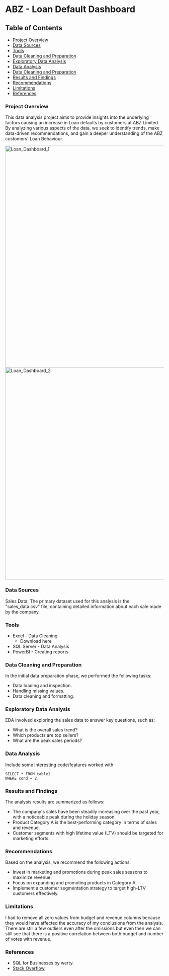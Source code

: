 # ABZ - Loan Default Dashboard
## Table of Contents
- [Project Overview](#project-overview)
- [Data Sources](#data-sources)
- [Tools](#tools)
- [Data Cleaning and Preparation ](#data-cleaning-and-preparation)
- [Exploratory Data Analysis](#exploratory-data-analysis)
- [Data Analysis](#data-analysis)
- [Data Cleaning and Preparation ](#data-cleaning-and-preparation)
- [Results and Findings](#results-and-findings)
- [Recommendations](#recommendations)
- [Limitations](#limitations)
- [References](#references)
  
### Project Overview
This data analysis project aims to provide insights into the underlying factors causing an increase in Loan defaults by customers at ABZ Limited. By analyzing various aspects of the data, we seek to identify trends, make data-driven recommendations, and gain a deeper understanding of the ABZ customers' Loan Behaviour.

<img width="704" alt="Loan_Dashboard_1" src="https://github.com/user-attachments/assets/addc468e-0eb8-4711-8ef4-2d708ad36245" />

<img width="675" alt="Loan_Dashboard_2" src="https://github.com/user-attachments/assets/7f165c82-09dd-47ee-ae5b-ad5af64773d4" />

### Data Sources
Sales Data: The primary dataset used for this analysis is the "sales_data.csv" file, containing detailed information about each sale made by the company.

### Tools
-  Excel - Data Cleaning
   -  Download here
-  SQL Server - Data Analysis
-  PowerBI - Creating reports
### Data Cleaning and Preparation
In the initial data preparation phase, we performed the following tasks:

-  Data loading and inspection.
-  Handling missing values.
-  Data cleaning and formatting.
### Exploratory Data Analysis
EDA involved exploring the sales data to answer key questions, such as:

-  What is the overall sales trend?
- Which products are top sellers?
-  What are the peak sales periods?
### Data Analysis
Include some interesting code/features worked with
```
SELECT * FROM table1
WHERE cond = 2;
```
### Results and Findings
The analysis results are summarized as follows:

-  The company's sales have been steadily increasing over the past year, with a noticeable peak during the holiday season.
-  Product Category A is the best-performing category in terms of sales and revenue.
-  Customer segments with high lifetime value (LTV) should be targeted for marketing efforts.
### Recommendations
Based on the analysis, we recommend the following actions:

-  Invest in marketing and promotions during peak sales seasons to maximize revenue.
-  Focus on expanding and promoting products in Category A.
-  Implement a customer segmentation strategy to target high-LTV customers effectively.
### Limitations
I had to remove all zero values from budget and revenue columns because they would have affected the accuracy of my conclusions from the analysis. There are still a few outliers even after the omissions but even then we can still see that there is a positive correlation between both budget and number of votes with revenue.

### References
-  SQL for Businesses by werty.
-  [Stack Overflow](https://stack.com)

